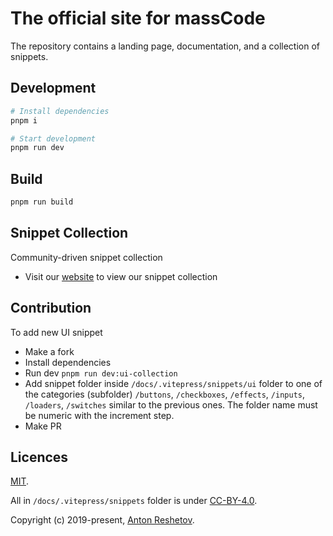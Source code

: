 # The official site for massCode

The repository contains a landing page, documentation, and a collection of snippets.

## Development

```sh
# Install dependencies
pnpm i

# Start development
pnpm run dev
```

## Build

```sh
pnpm run build
```

## Snippet Collection

Сommunity-driven snippet collection

- Visit our [website](https://masscode.io/snippets/) to view our snippet collection

## Contribution

To add new UI snippet

- Make a fork
- Install dependencies
- Run dev `pnpm run dev:ui-collection`
- Add snippet folder inside `/docs/.vitepress/snippets/ui` folder to one of the categories (subfolder) `/buttons`, `/checkboxes`, `/effects`, `/inputs`, `/loaders`, `/switches` similar to the previous ones. The folder name must be numeric with the increment step.
- Make PR

## Licences

[MIT](https://github.com/massCodeIO/snippet-collection/blob/master/LICENSE).

All in `/docs/.vitepress/snippets` folder is under [CC-BY-4.0](https://github.com/massCodeIO/snippet-collection/blob/master/LICENSE-SNIPPETS).

Copyright (c) 2019-present, [Anton Reshetov](https://github.com/antonreshetov).
